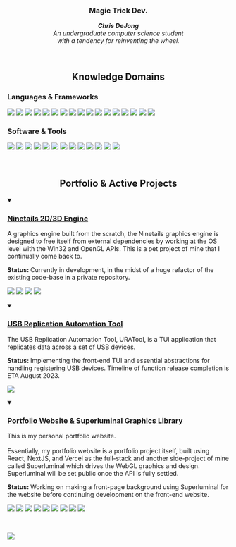 <h3 align="center">Magic Trick Dev.</h3>
<p align="center"><i><strong>Chris DeJong</strong><br/>
An undergraduate computer science student<br/>
with a tendency for reinventing the wheel.
</i></p>
<br/>

<h2 align="center">Knowledge Domains</h2>

<h3>Languages & Frameworks</h3>

![](https://img.shields.io/badge/c-black?style=for-the-badge&logo=c) 
![](https://img.shields.io/badge/CPP-black?style=for-the-badge&logo=cplusplus)
![](https://img.shields.io/badge/OpenGL-black?style=for-the-badge&logo=opengl)
![](https://img.shields.io/badge/Win32-black?style=for-the-badge&logo=windows)
![](https://img.shields.io/badge/JavaScript-black?style=for-the-badge&logo=javascript)
![](https://img.shields.io/badge/TypeScript-black?style=for-the-badge&logo=typescript)
![](https://img.shields.io/badge/WebAssembly-black?style=for-the-badge&logo=webassembly)
![](https://img.shields.io/badge/React-black?style=for-the-badge&logo=react)
![](https://img.shields.io/badge/NextJS-black?style=for-the-badge&logo=nextdotjs)
![](https://img.shields.io/badge/Material_UI-black?style=for-the-badge&logo=mui)
![](https://img.shields.io/badge/HTML5-black?style=for-the-badge&logo=html5)
![](https://img.shields.io/badge/CSS3-black?style=for-the-badge&logo=css3)
![](https://img.shields.io/badge/CSharp-black?style=for-the-badge&logo=csharp)
![](https://img.shields.io/badge/Python-black?style=for-the-badge&logo=python)
![](https://img.shields.io/badge/php-black?style=for-the-badge&logo=php)
![](https://img.shields.io/badge/gnubash-black?style=for-the-badge&logo=gnubash)
![](https://img.shields.io/badge/lua-black?style=for-the-badge&logo=lua)

<h3>Software & Tools</h3>

![](https://img.shields.io/badge/Neovim-black?style=for-the-badge&logo=neovim)
![](https://img.shields.io/badge/Visual_Studio-black?style=for-the-badge&logo=visualstudio)
![](https://img.shields.io/badge/Visual_Studio_Code-black?style=for-the-badge&logo=visualstudiocode)
![](https://img.shields.io/badge/Photoshop-black?style=for-the-badge&logo=adobephotoshop)
![](https://img.shields.io/badge/Illustrator-black?style=for-the-badge&logo=adobeillustrator)
![](https://img.shields.io/badge/Unity3D-black?style=for-the-badge&logo=unity)
![](https://img.shields.io/badge/Git-black?style=for-the-badge&logo=git)
![](https://img.shields.io/badge/github-black?style=for-the-badge&logo=github)
![](https://img.shields.io/badge/PowerShell-black?style=for-the-badge&logo=powershell)
![](https://img.shields.io/badge/Windows_Terminal-black?style=for-the-badge&logo=windowsterminal)
![](https://img.shields.io/badge/vercel-black?style=for-the-badge&logo=vercel)
![](https://img.shields.io/badge/mysql-black?style=for-the-badge&logo=mysql)
![](https://img.shields.io/badge/microsoftsqlserver-black?style=for-the-badge&logo=microsoftsqlserver)

<br />
<h2 align="center">Portfolio & Active Projects</h2>



<details open>
<summary>
    <h3><a href="https://github.com/magictrick-dev/NinetailsX">Ninetails 2D/3D Engine</a></h3>
    <p>
        A graphics engine built from the scratch, the Ninetails graphics engine is designed to free itself from
        external dependencies by working at the OS level with the Win32 and OpenGL APIs. This is a pet
        project of mine that I continually come back to.
    </p>
</summary>
    
<p>
    <strong>Status: </strong>
    Currently in development, in the midst of a huge refactor of the
    existing code-base in a private repository.
</p>
    
![](https://img.shields.io/badge/CPP-black?style=for-the-badge&logo=cplusplus)
![](https://img.shields.io/badge/OpenGL-black?style=for-the-badge&logo=opengl)
![](https://img.shields.io/badge/Win32-black?style=for-the-badge&logo=windows)
![](https://img.shields.io/badge/Visual_Studio-black?style=for-the-badge&logo=visualstudio)

</details>

<details open>
<summary>
    <h3><a href="https://github.com/magictrick-dev/uratool">USB Replication Automation Tool</a></h3>
    <p>
        The USB Replication Automation Tool, URATool, is a TUI application that replicates data across
        a set of USB devices. 
    </p>
</summary>
    
<p>
    <strong>Status: </strong>
    Implementing the front-end TUI and essential abstractions for handling registering USB devices.
    Timeline of function release completion is ETA August 2023.
</p>
    
![](https://img.shields.io/badge/CPP-black?style=for-the-badge&logo=cplusplus)

</details>

</details>

<details open>
<summary>
    <h3><a href="https://magictricdev.vercel.app">Portfolio Website & Superluminal Graphics Library</a></h3>
    <p>
        This is my personal portfolio website. <br/><br/>
        Essentially, my portfolio website is a portfolio project itself, built using React, NextJS,
        and Vercel as the full-stack and another side-project of mine called Superluminal which drives
        the WebGL graphics and design. Superluminal will be set public once the API is fully settled.
    </p>
</summary>
    
<p>
    <strong>Status: </strong>
    Working on making a front-page background using Superluminal for the website before continuing
    development on the front-end website.
</p>
    
![](https://img.shields.io/badge/CPP-black?style=for-the-badge&logo=cplusplus)
![](https://img.shields.io/badge/WebAssembly-black?style=for-the-badge&logo=webassembly)
![](https://img.shields.io/badge/JavaScript-black?style=for-the-badge&logo=javascript)
![](https://img.shields.io/badge/TypeScript-black?style=for-the-badge&logo=typescript)
![](https://img.shields.io/badge/React-black?style=for-the-badge&logo=react)
![](https://img.shields.io/badge/NextJS-black?style=for-the-badge&logo=nextdotjs)
![](https://img.shields.io/badge/Material_UI-black?style=for-the-badge&logo=mui)
![](https://img.shields.io/badge/HTML5-black?style=for-the-badge&logo=html5)
![](https://img.shields.io/badge/CSS3-black?style=for-the-badge&logo=css3)

</details>

<br />

![](https://komarev.com/ghpvc/?username=magictrick-dev)



